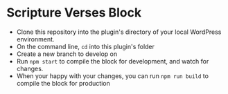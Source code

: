 # Scripture Verses Block

- Clone this repository into the plugin's directory of your local WordPress environment.
- On the command line, `cd` into this plugin's folder
- Create a new branch to develop on
- Run `npm start` to compile the block for development, and watch for changes.
- When your happy with your changes, you can run `npm run build` to compile the block for production
